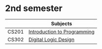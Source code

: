 # 2nd semester

|       | Subjects                                             |
| ----- | ---------------------------------------------------- |
| CS201 | [Introduction to Programming](https://youtube.com)   |
| CS302 | [Digital Logic Design](https://youtube.com/playlist) |

